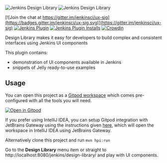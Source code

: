![Jenkins Design Library](logo-dark.svg#gh-dark-mode-only)
![Jenkins Design Library](logo.svg#gh-light-mode-only)

[![Join the chat at https://gitter.im/jenkinsci/ux-sig](https://badges.gitter.im/jenkinsci/ux-sig.svg)](https://gitter.im/jenkinsci/ux-sig)
[![Jenkins Plugin](https://img.shields.io/jenkins/plugin/v/design-library.svg)](https://plugins.jenkins.io/design-library/)
[![Jenkins Plugin Installs](https://img.shields.io/jenkins/plugin/i/design-library.svg?color=blue)](https://plugins.jenkins.io/design-library/)
[![Crowdin](https://badges.crowdin.net/e/6332fe04e3c8d658f6df4f62cc70268b/localized.svg)](https://jenkins.crowdin.com/design-library-plugin)

Design Library makes it easy for developers to build complex and consistent interfaces using Jenkins UI components

This plugin contains:
- demonstration of UI components available in Jenkins
- snippets of Jelly ready-to-use examples

## Usage

You can open this project as a [Gitpod workspace](https://www.gitpod.io/) which comes pre-configured with all the tools you will need.

[![Open in Gitpod](https://gitpod.io/button/open-in-gitpod.svg)](https://gitpod.io/#https://github.com/jenkinsci/design-library-plugin)

If you prefer using IntelliJ IDEA, you can setup Gitpod integration with JetBrains Gateway using the instructions given [here](https://www.gitpod.io/docs/ides-and-editors/intellij), 
which will open the workspace in IntelliJ IDEA using JetBrains Gateway.

Alternatively clone this project and run `mvn hpi:run`

Go to the **Design Library** menu item or straight to http://localhost:8080/jenkins/design-library/ and play with UI components.
